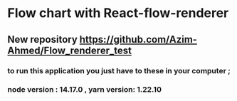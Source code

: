 # Flow chart with React-flow-renderer

## New repository https://github.com/Azim-Ahmed/Flow_renderer_test
### to run this application you just have to these in your computer ;

### node version : 14.17.0 , yarn version: 1.22.10

